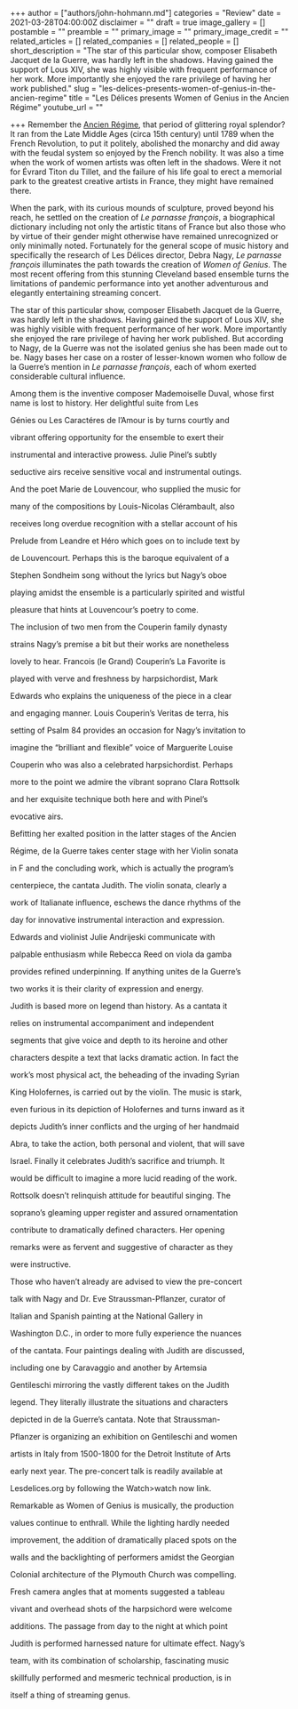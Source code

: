 +++
author = ["authors/john-hohmann.md"]
categories = "Review"
date = 2021-03-28T04:00:00Z
disclaimer = ""
draft = true
image_gallery = []
postamble = ""
preamble = ""
primary_image = ""
primary_image_credit = ""
related_articles = []
related_companies = []
related_people = []
short_description = "The star of this particular show, composer Elisabeth Jacquet de la Guerre, was hardly left in the shadows. Having gained the support of Lous XIV, she was highly visible with frequent performance of her work. More importantly she enjoyed the rare privilege of having her work published."
slug = "les-delices-presents-women-of-genius-in-the-ancien-regime"
title = "Les Délices presents Women of Genius in the Ancien Régime"
youtube_url = ""

+++
Remember the [Ancien Régime](https://en.wikipedia.org/wiki/Ancien_R%C3%A9gime), that period of glittering royal splendor? It ran from the Late Middle Ages (circa 15th century) until 1789 when the French Revolution, to put it politely, abolished the monarchy and did away with the feudal system so enjoyed by the French nobility. It was also a time when the work of women artists was often left in the shadows. Were it not for Évrard Titon du Tillet, and the failure of his life goal to erect a memorial park to the greatest creative artists in France, they might have remained there.

When the park, with its curious mounds of sculpture, proved beyond his reach, he settled on the creation of _Le parnasse françois_, a biographical dictionary including not only the artistic titans of France but also those who by virtue of their gender might otherwise have remained unrecognized or only minimally noted. Fortunately for the general scope of music history and specifically the research of Les Délices director, Debra Nagy, _Le parnasse françois_ illuminates the path towards the creation of _Women of Genius_. The most recent offering from this stunning Cleveland based ensemble turns the limitations of pandemic performance into yet another adventurous and elegantly entertaining streaming concert.

The star of this particular show, composer Elisabeth Jacquet de la Guerre, was hardly left in the shadows. Having gained the support of Lous XIV, she was highly visible with frequent performance of her work. More importantly she enjoyed the rare privilege of having her work published. But according to Nagy, de la Guerre was not the isolated genius she has been made out to be. Nagy bases her case on a roster of lesser-known women who follow de la Guerre’s mention in _Le parnasse françois_, each of whom exerted considerable cultural influence.

Among them is the inventive composer Mademoiselle Duval, whose first name is lost to history. Her delightful suite from Les

Génies ou Les Caractéres de l’Amour is by turns courtly and

vibrant offering opportunity for the ensemble to exert their

instrumental and interactive prowess. Julie Pinel’s subtly

seductive airs receive sensitive vocal and instrumental outings.

And the poet Marie de Louvencour, who supplied the music for

many of the compositions by Louis-Nicolas Clérambault, also

receives long overdue recognition with a stellar account of his

Prelude from Leandre et Héro which goes on to include text by

de Louvencourt. Perhaps this is the baroque equivalent of a

Stephen Sondheim song without the lyrics but Nagy’s oboe

playing amidst the ensemble is a particularly spirited and wistful

pleasure that hints at Louvencour’s poetry to come.

The inclusion of two men from the Couperin family dynasty

strains Nagy’s premise a bit but their works are nonetheless

lovely to hear. Francois (le Grand) Couperin’s La Favorite is

played with verve and freshness by harpsichordist, Mark

Edwards who explains the uniqueness of the piece in a clear

and engaging manner. Louis Couperin’s Veritas de terra, his

setting of Psalm 84 provides an occasion for Nagy’s invitation to

imagine the “brilliant and flexible” voice of Marguerite Louise

Couperin who was also a celebrated harpsichordist. Perhaps

more to the point we admire the vibrant soprano Clara Rottsolk

and her exquisite technique both here and with Pinel’s

evocative airs.

Befitting her exalted position in the latter stages of the Ancien

Régime, de la Guerre takes center stage with her Violin sonata

in F and the concluding work, which is actually the program’s

centerpiece, the cantata Judith. The violin sonata, clearly a

work of Italianate influence, eschews the dance rhythms of the

day for innovative instrumental interaction and expression.

Edwards and violinist Julie Andrijeski communicate with

palpable enthusiasm while Rebecca Reed on viola da gamba

provides refined underpinning. If anything unites de la Guerre’s

two works it is their clarity of expression and energy.

Judith is based more on legend than history. As a cantata it

relies on instrumental accompaniment and independent

segments that give voice and depth to its heroine and other

characters despite a text that lacks dramatic action. In fact the

work’s most physical act, the beheading of the invading Syrian

King Holofernes, is carried out by the violin. The music is stark,

even furious in its depiction of Holofernes and turns inward as it

depicts Judith’s inner conflicts and the urging of her handmaid

Abra, to take the action, both personal and violent, that will save

Israel. Finally it celebrates Judith’s sacrifice and triumph. It

would be difficult to imagine a more lucid reading of the work.

Rottsolk doesn’t relinquish attitude for beautiful singing. The

soprano’s gleaming upper register and assured ornamentation

contribute to dramatically defined characters. Her opening

remarks were as fervent and suggestive of character as they

were instructive.

Those who haven’t already are advised to view the pre-concert

talk with Nagy and Dr. Eve Straussman-Pflanzer, curator of

Italian and Spanish painting at the National Gallery in

Washington D.C., in order to more fully experience the nuances

of the cantata. Four paintings dealing with Judith are discussed,

including one by Caravaggio and another by Artemsia

Gentileschi mirroring the vastly different takes on the Judith

legend. They literally illustrate the situations and characters

depicted in de la Guerre’s cantata. Note that Straussman-

Pflanzer is organizing an exhibition on Gentileschi and women

artists in Italy from 1500-1800 for the Detroit Institute of Arts

early next year. The pre-concert talk is readily available at

Lesdelices.org by following the Watch>watch now link.

Remarkable as Women of Genius is musically, the production

values continue to enthrall. While the lighting hardly needed

improvement, the addition of dramatically placed spots on the

walls and the backlighting of performers amidst the Georgian

Colonial architecture of the Plymouth Church was compelling.

Fresh camera angles that at moments suggested a tableau

vivant and overhead shots of the harpsichord were welcome

additions. The passage from day to the night at which point

Judith is performed harnessed nature for ultimate effect. Nagy’s

team, with its combination of scholarship, fascinating music

skillfully performed and mesmeric technical production, is in

itself a thing of streaming genus.